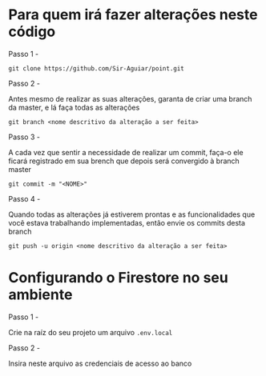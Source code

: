 # Para quem irá fazer alterações neste código

Passo 1 -

`git clone https://github.com/Sir-Aguiar/point.git`

Passo 2 -

Antes mesmo de realizar as suas alterações, garanta de criar uma branch da master, e lá faça todas as alterações

`git branch <nome descritivo da alteração a ser feita>`

Passo 3 -

A cada vez que sentir a necessidade de realizar um commit, faça-o ele ficará registrado em sua brench que depois será convergido à branch master

`git commit -m "<NOME>"`

Passo 4 -

Quando todas as alterações já estiverem prontas e as funcionalidades que você estava trabalhando implementadas, então envie os commits desta branch

`git push -u origin <nome descritivo da alteração a ser feita>`

# Configurando o Firestore no seu ambiente

Passo 1 -

Crie na raíz do seu projeto um arquivo `.env.local`

Passo 2 -

Insira neste arquivo as credenciais de acesso ao banco